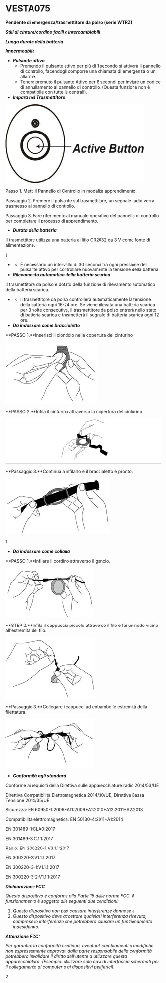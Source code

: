 # VESTA075

**Pendente di emergenza/trasmettitore da polso (serie WTRZ)**

_**Stili di cintura/cordino facili e intercambiabili**_

_**Lunga durata della batteria**_

_**Impermeabile**_

-   _**Pulsante attivo**_
    -   Premendo il pulsante attivo per più di 1 secondo si attiverà il pannello di controllo, facendogli comporre una chiamata di emergenza o un allarme.
    -   Tenere premuto il pulsante Attivo per 8 secondi per inviare un codice di annullamento al pannello di controllo. (Questa funzione non è compatibile con tutte le centrali).
-   _**Impara nel Trasmettitore**_

![](<.gitbook/assets/0 (42).jpeg>)

Passo 1. Metti il ​​Pannello di Controllo in modalità apprendimento.

Passaggio 2. Premere il pulsante sul trasmettitore, un segnale radio verrà trasmesso al pannello di controllo.

Passaggio 3. Fare riferimento al manuale operativo del pannello di controllo per completare il processo di apprendimento.

-   _**Durata della batteria**_

Il trasmettitore utilizza una batteria al litio CR2032 da 3 V come fonte di alimentazione.

_\\<NOTE>_

-   -   È necessario un intervallo di 30 secondi tra ogni pressione del pulsante attivo per controllare nuovamente la tensione della batteria.
-   _**Rilevamento automatico della batteria scarica**_

Il trasmettitore da polso è dotato della funzione di rilevamento automatico della batteria scarica.

-   -   Il trasmettitore da polso controllerà automaticamente la tensione della batteria ogni 16-24 ore. Se viene rilevata una batteria scarica per 3 volte consecutive, il trasmettitore da polso entrerà nello stato di batteria scarica e trasmetterà il segnale di batteria scarica ogni 12 ore.
-   _**Da indossare come braccialetto**_

**PASSO 1.**Inserisci il ciondolo nella copertura del cinturino.

![](<.gitbook/assets/1 (36).jpeg>)

**PASSO 2.**Infila il cinturino attraverso la copertura del cinturino.

![](<.gitbook/assets/2 (47).png>)

**Passaggio 3.**Continua a infilarlo e il braccialetto è pronto.

![](<.gitbook/assets/3 (28).jpeg>)

1

-   _**Da indossare come collana**_

**PASSO 1.**Infilare il cordino attraverso il gancio.

![](<.gitbook/assets/4 (31).jpeg>)

**STEP 2.**Infila il cappuccio piccolo attraverso il filo e fai un nodo vicino all'estremità del filo.

![](<.gitbook/assets/5 (20).jpeg>)

**Passaggio 3.**Collegare i cappucci ad entrambe le estremità della filettatura.

![](<.gitbook/assets/6 (27).jpeg>)

-   _**Conformità agli standard**_

Conforme ai requisiti della Direttiva sulle apparecchiature radio 2014/53/UE

Direttiva Compatibilità Elettromagnetica 2014/30/UE, Direttiva Bassa Tensione 2014/35/UE

Sicurezza: EN 60950-1:2006+A11:2009+A1:2010+A12:2011+A2:2013

Compatibilità elettromagnetica: EN 50130-4:2011+A1:2014

EN 301489-1:CLA0:2017

EN 301489-3:C.1.1:2017

Radio: EN 300220-1:V3.1.1:2017

EN 300220-2:V1.1.1:2017

EN 300220-3-1:V1.1.1:2017

EN 300220-3-2:V1.1.1:2017

_**Dichiarazione FCC**_

_Questo dispositivo è conforme alla Parte 15 delle norme FCC. Il funzionamento è soggetto alle seguenti due condizioni:_

1.  _Questo dispositivo non può causare interferenze dannose e_
2.  _Questo dispositivo deve accettare qualsiasi interferenza ricevuta, comprese le interferenze che potrebbero causare un funzionamento indesiderato._

_**Attenzione FCC:**_

_Per garantire la conformità continua, eventuali cambiamenti o modifiche non espressamente approvati dalla parte responsabile della conformità potrebbero invalidare il diritto dell'utente a utilizzare questa apparecchiatura. (Esempio: utilizzare solo cavi di interfaccia schermati per il collegamento al computer o ai dispositivi periferici)._

2
